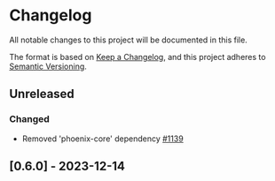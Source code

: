# Changelog

All notable changes to this project will be documented in this file.

The format is based on [Keep a Changelog](https://keepachangelog.com/en/1.0.0/),
and this project adheres to [Semantic Versioning](https://semver.org/spec/v2.0.0.html).

## Unreleased

### Changed

- Removed 'phoenix-core' dependency [#1139]

## [0.6.0] - 2023-12-14

[#1139]: https://github.com/dusk-network/rusk/issues/1139

